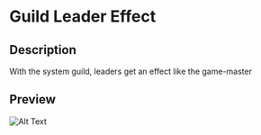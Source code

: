 # Guild Leader Effect
 
## Description
With the system guild, leaders get an effect like the game-master

## Preview
![Alt Text](https://i.imgur.com/PR43QGw.gif)